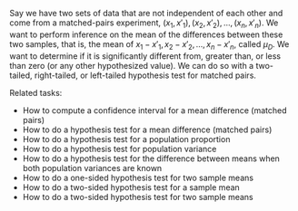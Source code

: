 
Say we have two sets of data that are not independent of each other and come
from a matched-pairs experiment, $(x_1,x'_1),(x_2,x'_2),\ldots,(x_n,x'_n)$.
We want to perform inference on the mean of the differences between these two
samples, that is, the mean of $x_1-x'_1,x_2-x'_2,\ldots,x_n-x'_n$, called $\mu_D$.
We want to determine if it is significantly different from, greater than,
or less than zero (or any other hypothesized value).
We can do so with a two-tailed, right-tailed, or left-tailed hypothesis test
for matched pairs.

Related tasks:

 * How to compute a confidence interval for a mean difference (matched pairs)
 * How to do a hypothesis test for a mean difference (matched pairs)
 * How to do a hypothesis test for a population proportion
 * How to do a hypothesis test for population variance
 * How to do a hypothesis test for the difference between means when both population variances are known
 * How to do a one-sided hypothesis test for two sample means
 * How to do a two-sided hypothesis test for a sample mean
 * How to do a two-sided hypothesis test for two sample means
